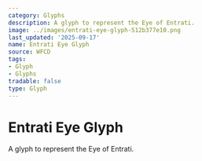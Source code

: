 ```yaml
---
category: Glyphs
description: A glyph to represent the Eye of Entrati.
image: ../images/entrati-eye-glyph-512b377e10.png
last_updated: '2025-09-17'
name: Entrati Eye Glyph
source: WFCD
tags:
- Glyph
- Glyphs
tradable: false
type: Glyph
---
```


# Entrati Eye Glyph

A glyph to represent the Eye of Entrati.

